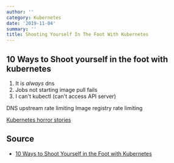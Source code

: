 ```yaml
---
author: ''
category: Kubernetes
date: '2019-11-04'
summary: ''
title: Shooting Yourself In The Foot With Kubernetes
---
```

## 10 Ways to Shoot yourself in the foot with kubernetes

1. It is *always* dns
2. Jobs not starting image pull fails
3. I can't kubectl (can't access API server)

DNS upstream rate limiting
Image registry rate limiting





[Kubernetes horror stories](https://k8s.af/)

## Source

* [10 Ways to Shoot Yourself in the Foot with Kubernetes](https://www.youtube.com/watch?v=QKI-JRs2RIE)
